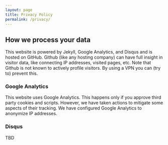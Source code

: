 ```yaml
---
layout: page
title: Privacy Policy
permalink: /privacy/
---
```


## How we process your data

This website is powered by Jekyll, Google Analytics, and Disqus and is hosted on GitHub. Github (like any hosting company) can have full insight in visitor data, like connecting IP addresses, visited pages, etc. Note that Github is not known to actively profile visitors. By using a VPN you can (try to) prevent this.

### Google Analytics

This website uses Google Analytics. This happens only if you approve third party cookies and scripts. However, we have taken actions to mitigate some aspects of their tracking. We have configured Google Analytics to anonymize IP addresses.

<!-- uses TLS. agreed to a Data Processing Amendment -->


### Disqus

TBD
